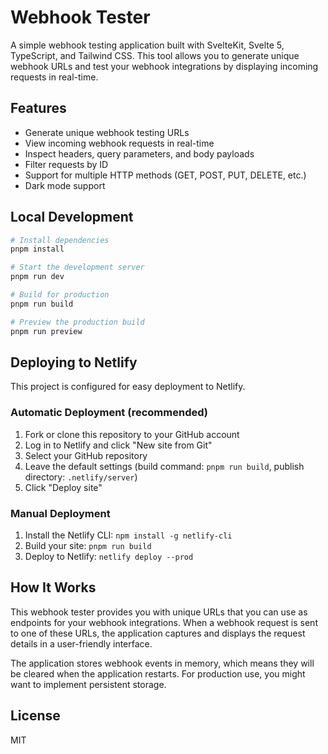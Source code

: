 # Webhook Tester

A simple webhook testing application built with SvelteKit, Svelte 5, TypeScript, and Tailwind CSS. This tool allows you to generate unique webhook URLs and test your webhook integrations by displaying incoming requests in real-time.

## Features

- Generate unique webhook testing URLs
- View incoming webhook requests in real-time
- Inspect headers, query parameters, and body payloads
- Filter requests by ID
- Support for multiple HTTP methods (GET, POST, PUT, DELETE, etc.)
- Dark mode support

## Local Development

```bash
# Install dependencies
pnpm install

# Start the development server
pnpm run dev

# Build for production
pnpm run build

# Preview the production build
pnpm run preview
```

## Deploying to Netlify

This project is configured for easy deployment to Netlify.

### Automatic Deployment (recommended)

1. Fork or clone this repository to your GitHub account
2. Log in to Netlify and click "New site from Git"
3. Select your GitHub repository
4. Leave the default settings (build command: `pnpm run build`, publish directory: `.netlify/server`)
5. Click "Deploy site"

### Manual Deployment

1. Install the Netlify CLI: `npm install -g netlify-cli`
2. Build your site: `pnpm run build`
3. Deploy to Netlify: `netlify deploy --prod`

## How It Works

This webhook tester provides you with unique URLs that you can use as endpoints for your webhook integrations. When a webhook request is sent to one of these URLs, the application captures and displays the request details in a user-friendly interface.

The application stores webhook events in memory, which means they will be cleared when the application restarts. For production use, you might want to implement persistent storage.

## License

MIT

